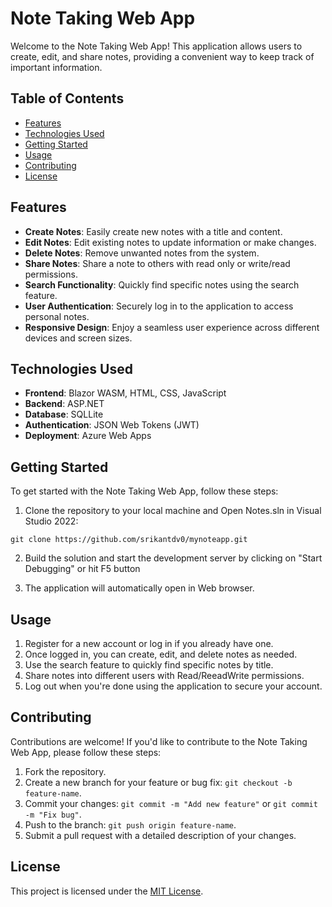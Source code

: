 # Note Taking Web App

Welcome to the Note Taking Web App! This application allows users to create, edit, and share notes, providing a convenient way to keep track of important information.

## Table of Contents

- [Features](#features)
- [Technologies Used](#technologies-used)
- [Getting Started](#getting-started)
- [Usage](#usage)
- [Contributing](#contributing)
- [License](#license)

## Features

- **Create Notes**: Easily create new notes with a title and content.
- **Edit Notes**: Edit existing notes to update information or make changes.
- **Delete Notes**: Remove unwanted notes from the system.
- **Share Notes**: Share a note to others with read only or write/read permissions.
- **Search Functionality**: Quickly find specific notes using the search feature.
- **User Authentication**: Securely log in to the application to access personal notes.
- **Responsive Design**: Enjoy a seamless user experience across different devices and screen sizes.

## Technologies Used

- **Frontend**: Blazor WASM, HTML, CSS, JavaScript
- **Backend**: ASP.NET
- **Database**: SQLLite
- **Authentication**: JSON Web Tokens (JWT)
- **Deployment**: Azure Web Apps

## Getting Started

To get started with the Note Taking Web App, follow these steps:

1. Clone the repository to your local machine and Open Notes.sln in Visual Studio 2022:

```
git clone https://github.com/srikantdv0/mynoteapp.git
```

2. Build the solution and start the development server by clicking on "Start Debugging" or hit F5 button

3. The application will automatically open in Web browser.

## Usage

1. Register for a new account or log in if you already have one.
2. Once logged in, you can create, edit, and delete notes as needed.
3. Use the search feature to quickly find specific notes by title.
4. Share notes into different users with Read/ReeadWrite permissions.
5. Log out when you're done using the application to secure your account.

## Contributing

Contributions are welcome! If you'd like to contribute to the Note Taking Web App, please follow these steps:

1. Fork the repository.
2. Create a new branch for your feature or bug fix: `git checkout -b feature-name`.
3. Commit your changes: `git commit -m "Add new feature"` or `git commit -m "Fix bug"`.
4. Push to the branch: `git push origin feature-name`.
5. Submit a pull request with a detailed description of your changes.

## License

This project is licensed under the [MIT License](LICENSE).
